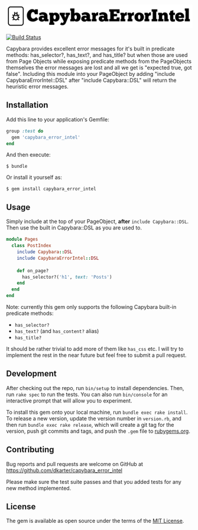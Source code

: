 ![CapybaraErrorIntel](CapybaraErrorIntel.png)

[![Build Status](https://travis-ci.org/dkarter/capybara_error_intel.svg?branch=master)](https://travis-ci.org/dkarter/capybara_error_intel)

Capybara provides excellent error messages for it's built in predicate methods: has_selector?, has_text?, and has_title? but when those are used from Page Objects while exposing predicate methods from the PageObjects themselves the error messages are lost and all we get is "expected true, got false".  Including this module into your PageObject by adding "include CapybaraErrorIntel::DSL" after "include Capybara::DSL" will return the heuristic error messages.

## Installation

Add this line to your application's Gemfile:

```ruby
group :test do
  gem 'capybara_error_intel'
end
```

And then execute:

    $ bundle

Or install it yourself as:

    $ gem install capybara_error_intel

## Usage

Simply include at the top of your PageObject, **after** `include Capybara::DSL`.
Then use the built in Capybara::DSL as you are used to.

```ruby
module Pages
  class PostIndex
    include Capybara::DSL
    include CapybaraErrorIntel::DSL

    def on_page?
      has_selector?('h1', text: 'Posts')
    end
  end
end
```

  Note: currently this gem only supports the following Capybara built-in predicate
  methods:

  - `has_selector?`
  - `has_text?` (and `has_content?` alias)
  - `has_title?`

  It should be rather trivial to add more of them like `has_css` etc. I will try
  to implement the rest in the near future but feel free to submit a pull
  request.



## Development

After checking out the repo, run `bin/setup` to install dependencies. Then, run `rake spec` to run the tests. You can also run `bin/console` for an interactive prompt that will allow you to experiment.

To install this gem onto your local machine, run `bundle exec rake install`. To release a new version, update the version number in `version.rb`, and then run `bundle exec rake release`, which will create a git tag for the version, push git commits and tags, and push the `.gem` file to [rubygems.org](https://rubygems.org).

## Contributing

Bug reports and pull requests are welcome on GitHub at
https://github.com/dkarter/capybara_error_intel

Please make sure the test suite passes and that you added tests for any new
method implemented.



## License

The gem is available as open source under the terms of the [MIT License](http://opensource.org/licenses/MIT).

